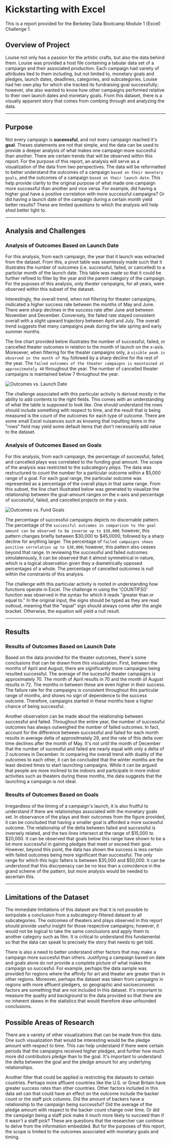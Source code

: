 # Kickstarting with Excel

This is a report provided for the Berkeley Data Bootcamp Module 1 (Excel) Challenge 1.

## Overview of Project

Louise not only has a passion for the artistic crafts, but also the data behind them. Louise was provided a host file containing a tabular data set of a campaign and their associated production. Each campaign had variety of attributes tied to them including, but not limited to, monetary goals and pledges, launch dates, deadlines, categories, and subcategories. Louise had her own play for which she tracked its fundraising goal successfully; however, she also wanted to know how other campaigns performed relative to their own launch dates and monetary goals. From this dataset, there is a visually apparent story that comes from combing through and analyzing the data. 

---

## Purpose

Not every campaign is **suceessful**, and not every campaign reached it's **goal**. Theses statements are not that simple, and the data can be used to provide a deeper analysis of what makes one campaign more succesful than another. There are certain trends that will be observed within this report. For the purpose of this report, an analysis will serve as a visualization of the data from two perspectives. The data will be reformatted to better understand the outcomes of a campaign `based on their monetary goals`, and the outcomes of a campaign `based on their launch date`. This help provide clarity to the original purpose of what made one campaign more successful than another and vice versa. For example, did having a higher goal have a positive correlation with more successful campaigns? Or did having a launch date of the campaign during a certain month yield better results? These are limited questions to which the analysis will help shed better light to. 

---

## Analysis and Challenges

### Analysis of Outcomes Based on Launch Date

For this analysis, from each campaign, the year that it launch was extracted from the dataset. From this, a pivot table was seamlessly made such that it illustrates the number of outcomes (i.e. successful, failed, or cancelled) to a particlar month of the launch date. This table was made so that it could be further refined to filter by the year and the parent category of the campaign. For the puposes of this analysis, only *theater* campaigns, for all years, were observed within this subset of the dataset. 

Interestingly, the overall trend, when not filtering for theater campaigns, inidicated a higher success rate between the months of May and June. There were sharp declines in the success rate after June and between November and December. Conversely, the failed rate stayed consistent overall with a slight upward trajectory between April and July. The overall trend suggests that many campaigns peak during the late spring and early summer months.

The line chart provided below illustrates the number of successful, failed, or cancelled theater outcomes in relation to the month of launch on the x-axis. Moreoever, when filtering for the theater campaigns only, a `visible peak is observed in the month of May` followed by a sharp decline for the rest of the year. The `failed outcomes of the theater campaigns is maintained at approxitmately 40` throughout the year. The number of cancelled theater campaigns is maintained below 7 throughout the year.  

![Outcomes vs. Launch Date](Theater_Outcomes_vs_Launch.png)

The challenge associated with this particular activity is derived mostly in the ability to add contents to the right fields. This comes with an understanding of what the table is supposed to look like. One should understand the rows should include something with respect to time, and the result that is being measured is the count of the outcomes for each type of outcome. There are some small Excel nuisances such as knowing that inputting items in the "rows" field may yield some default items that don't necessarily add value to the dataset.  

### Analysis of Outcomes Based on Goals

For this analysis, from each campaign, the percentage of successful, failed, and cancelled plays was correlated to the funding goal amount. The scope of the analysis was restricted to the subcategory *plays*. The data was restructured to count the number for a particular outcome within a $5,000 range of a goal. For each goal range, the particular outcome was represented as a percentage of the overall plays in that same range. From this subset, the line chart illustrated below was generated to visualize the relationship between the goal-amount ranges on the x-axis and percentage of successful, failed, and cancelled projects on the y-axis. 

![Outcomes vs. Fund Goals](Outcomes_vs_Goals.png)

The percentage of successful campaigns depicts no discernable pattern. The percentage of the `successful outcomes in comparison to the goal amount can be observed to be inverse up to $30,000`; however, this pattern changes briefly between $30,000 to $45,0000, followed by a sharp decline for anything larger. The percentage of `failed campaigns shows positive correlation up to $30,000`; however, this pattern also ceases beyond that range. In reviewing the successful and failed outcomes simulatenously, it can be observed that it almost symmetrical in nature, which is a logical observation given they a diametrically opposed percentages of a whole. The percentage of cancelled outcomes is null within the constraints of this analysis. 

The challenge with this particular activity is rooted in understanding how functions operate in Excel. The challenge in using the 'COUNTIFS()' function was observed in the syntax for which it reads "greater than or equal to." In the original input, the signs should be typed as they are read outloud, meaning that the "equal" sign should always come after the angle bracket. Otherwise, the equation will yield a null result.

---

## Results

### Results of Outcomes Based on Launch Date

Based on the data provided for the theater outcomes, there's some conclusions that can be drawn from this visualization. First, between the months of April and August, there are significantly more campaigns being resulted successful. The average of the sucessful theater campaigns is approximately 70. The month of April results in 70 and the month of August results in 72. The months in between these are even higher in their success. The failure rate for the campaigns is consistent throughout this particular range of months, and shows no sign of dependence to the success outcome. Therefore, campaigns started in these months have a higher chance of being successful. 

Another observation can be made about the relationship between successful and failed. Throughout the entire year, the number of successful outcomes has always outweighed the number of failed outcomes. In fact, account for the difference between successful and failed for each month results in average delta of approxitmately 29, and the rate of this delta over time declines after the month of May. It's not until the month of December that the number of sucessful and failed are nearly equal with only a delta of 2 outcomes in December. In comparing the overall trend with duality of the outcomes to each other, it can be concluded that the winter months are the least desired times to start launching campaigns. While it can be argued that people are more inclined to be indoors and participate in more indoor activities such as theaters during these months, the data suggests that the launching a campaign is not ideal.

### Results of Outcomes Based on Goals

Irregardless of the timing of a campaign's launch, it is also fruitful to understand if there are relationships associated with the monetary goals set. In observance of the plays and their outcomes from the figure provided, it can be concluded that having a smaller goal is afforded a more sucessful outcome. The relationship of the delta between failed and successful is inversely related, and the two lines intersect at the range of $15,000 to $20,000. It can be observed that goals below this range have shown to be a lot more successful in gaining pledges that meet or exceed their goal. However, beyond this point, the data has shown the success is less certain with failed outcomes being more significant than successful. The only range for which this logic falters is between $35,000 and $50,000. It can be understood that this discrpenacy can be no less than a coincidence in the grand scheme of the pattern, but more analysis would be needed to ascertain this.

---

## Limitations of the Dataset

The immediate limitations of this dataset are that it is not possible to extrpolate a conclusion from a subcategory-filtered dataset to all subcategories. The outcomes of theaters and plays observed in this report should provide useful insight for those respective campaigns; however, it would not be logical to take the same conclusions and apply them to another category such as film. It is critical to understand this fundamental so that the data can speak to precisely the story that needs to get told. 

There is also a need to better understand other factors that may make a campaign more succesful than others. Justifying a campaign based on date and goals alone do not provide a complete picture of what makes the campaign so succesful. For example, perhaps the data sample was provided for regions where the affinity for art and theater are greater than in other regions. Moreover, perhaps the dataset was taken from campaigns in regions with more affluent pledgers, so geographic and socioeconomic factors are something that are not included in this dataset. It's important to measure the quality and background to the data provided so that there are no inherent skews in the statistics that would therefore draw unfounded conclusions. 

## Possible Areas of Research

There are a variety of other visualizations that can be made from this data. One such visualization that would be interesting would be the pledge amount with respect to time. This can help understand if there were certain periods that the campaigns received higher pledges, and further how much more did contributors pledge than to the goal. It's important to understand the delta between the goal and the pledge amount for any underlying relationships. 

Another filter that could be applied is restricting the datasets to certain countries. Perhaps more affluent countries like the U.S. or Great Britain have greater success rates than other countries. Other factors included in this data set can that could have an effect on the outcome include the backer count or the staff pick columns. Did the amount of backers have a relationship to the campaign being successful? Did the average of the pledge amount with respect to the backer count change over time. Or did the campaign being a staff pick make it much more likely to succeed than if it wasn't a staff pick? These are questions that the researcher can continue to delve from the information embedded. But for the purposes of this report, the scope is limited to the outcomes associated with monetary goals and timing.
